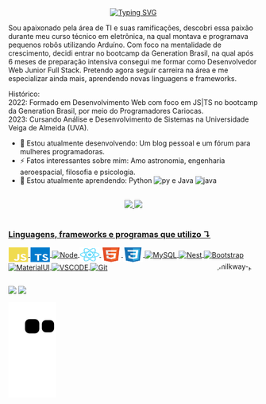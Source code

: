 <div align="center">
<a href="https://git.io/typing-svg"><img src="https://readme-typing-svg.demolab.com?font=Fira+Code&pause=1000&color=A531F7&width=435&lines=Ol%C3%A1+mundo%2C+sejam+todos+bem-vindos+%E2%9C%A8;Uma+resenha+sobre+mim+abaixo++%F0%9F%91%87;Cogito,+ergo+sum+%F0%9F%A7%A0" alt="Typing SVG" /></a>
</div>

Sou apaixonado pela área de TI e suas ramificações, descobri essa paixão durante meu curso técnico em eletrônica, na qual montava e programava pequenos robôs utilizando Arduíno. Com foco na mentalidade de crescimento, decidi entrar no bootcamp da Generation Brasil, na qual após 6 meses de preparação intensiva consegui me formar como Desenvolvedor Web Junior Full Stack. Pretendo agora seguir carreira na área e me especializar ainda mais, aprendendo novas linguagens e frameworks.
</br>

Histórico:
</br>
2022: Formado em Desenvolvimento Web com foco em JS|TS no bootcamp da Generation Brasil, por meio do Programadores Cariocas.
</br>
2023: Cursando Análise e Desenvolvimento de Sistemas na Universidade Veiga de Almeida (UVA).

- 🔭 Estou atualmente desenvolvendo: Um blog pessoal e um fórum para mulheres programadoras.
- ⚡ Fatos interessantes sobre mim: Amo astronomia, engenharia aeroespacial, filosofia e psicologia.
- 🌱 Estou atualmente aprendendo: Python <img alt="py" height="20" width="20" src="https://cdn.jsdelivr.net/gh/devicons/devicon/icons/python/python-original.svg" /> e Java <img alt="java" height="20" width="20" src="https://cdn.jsdelivr.net/gh/devicons/devicon/icons/java/java-original.svg" />
          
          


<br>
<div align="center">
  <a href="https://github.com/gust-tech">
  <img height="160em" src="https://github-readme-stats.vercel.app/api?username=gust-tech&show_icons=true&theme=midnight-purple&include_all_commits=true&count_private=true"/>
  <img height="160em" src="https://github-readme-stats.vercel.app/api/top-langs/?username=gust-tech&layout=compact&langs_count=7&theme=midnight-purple"/>
</div>
  
  <div style="display: inline_block"><br>
    
  ### Linguagens, frameworks e programas que utilizo ↴
  
  <img align="center" alt="Js" height="30" width="40" src="https://raw.githubusercontent.com/devicons/devicon/master/icons/javascript/javascript-plain.svg">
  <img align="center" alt="Ts" height="30" width="40" src="https://raw.githubusercontent.com/devicons/devicon/master/icons/typescript/typescript-plain.svg">
  <img align="center" alt="Node" height="30" width="40" src="https://cdn.jsdelivr.net/gh/devicons/devicon/icons/nodejs/nodejs-original.svg">
  <img align="center" alt="React" height="30" width="40" src="https://raw.githubusercontent.com/devicons/devicon/master/icons/react/react-original.svg">
  <img align="center" alt="HTML" height="30" width="40" src="https://raw.githubusercontent.com/devicons/devicon/master/icons/html5/html5-original.svg">
  <img align="center" alt="CSS" height="30" width="40" src="https://raw.githubusercontent.com/devicons/devicon/master/icons/css3/css3-original.svg">
  <img align="center" alt="MySQL" height="30" width="40" src="https://cdn.jsdelivr.net/gh/devicons/devicon/icons/mysql/mysql-original.svg">
  <img align="center" alt="Nest" height="30" width="40" src="https://cdn.jsdelivr.net/gh/devicons/devicon/icons/nestjs/nestjs-plain.svg">
  <img align="center" alt="Bootstrap" height="30" width="40" src="https://upload.wikimedia.org/wikipedia/commons/thumb/b/b2/Bootstrap_logo.svg/512px-Bootstrap_logo.svg.png">
  <img align="center" alt="MaterialUI" height="30" width="40" src="https://cdn.jsdelivr.net/gh/devicons/devicon/icons/materialui/materialui-original.svg">
  <img align="center" alt="VSCODE" height="30" width="40" src="https://cdn.jsdelivr.net/gh/devicons/devicon/icons/vscode/vscode-original.svg">
  <img align="center" alt="Git" height="30" width="40" src="https://cdn.jsdelivr.net/gh/devicons/devicon/icons/git/git-original.svg">
  <img align="right" alt="milkway-pic" height="150" style="border-radius:50px;" src="https://s2.glbimg.com/d7u91U_Sk8_kEJ9L9cRsXIKvHoc=/e.glbimg.com/og/ed/f/original/2015/04/30/pilares-da-criacao.jpg">
</div>

   ##
  
  <div> 
  <a href="mailto:agustavo156@gmail.com"><img src="https://img.shields.io/badge/-Gmail-%23333?style=for-the-badge&logo=gmail&logoColor=white" target="_blank"></a>
  <a href="https://www.linkedin.com/in/gustavo-rocha-860706250" target="_blank"><img src="https://img.shields.io/badge/-LinkedIn-%230077B5?style=for-the-badge&logo=linkedin&logoColor=white" target="_blank"></a>
  
  ![Snake animation](https://github.com/gust-tech/gust-tech/blob/output/github-contribution-grid-snake.svg)
 
</div>
